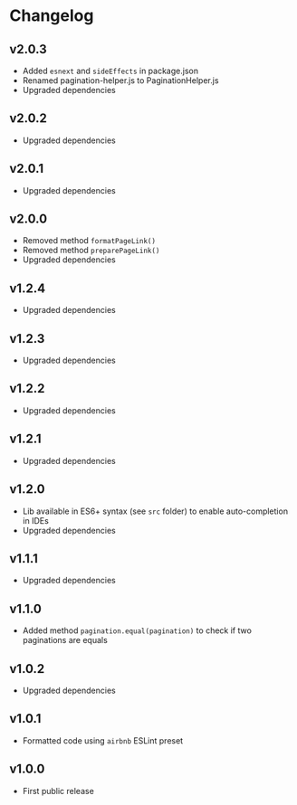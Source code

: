 # Changelog

## v2.0.3
- Added `esnext` and `sideEffects` in package.json
- Renamed pagination-helper.js to PaginationHelper.js
- Upgraded dependencies

## v2.0.2
- Upgraded dependencies

## v2.0.1
- Upgraded dependencies

## v2.0.0
- Removed method `formatPageLink()`
- Removed method `preparePageLink()`
- Upgraded dependencies

## v1.2.4
- Upgraded dependencies

## v1.2.3
- Upgraded dependencies

## v1.2.2
- Upgraded dependencies

## v1.2.1
- Upgraded dependencies

## v1.2.0
- Lib available in ES6+ syntax (see `src` folder) to enable auto-completion in IDEs
- Upgraded dependencies

## v1.1.1
- Upgraded dependencies

## v1.1.0
- Added method `pagination.equal(pagination)` to check if two paginations are equals

## v1.0.2
- Upgraded dependencies

## v1.0.1
- Formatted code using `airbnb` ESLint preset

## v1.0.0
- First public release
